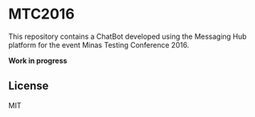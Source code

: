 # MTC2016

This repository contains a ChatBot developed using the Messaging Hub platform for the event Minas Testing Conference 2016.

**Work in progress**

## License

MIT
